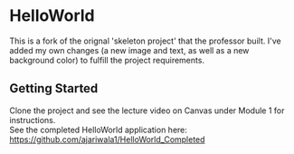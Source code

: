 # HelloWorld

This is a fork of the orignal 'skeleton project' that the professor built. I've added my own changes (a new image and text, as well as a new background color) to fulfill the project requirements.

## Getting Started

Clone the project and see the lecture video on Canvas under Module 1 for instructions. <br/>
See the completed HelloWorld application here: <br/>
https://github.com/ajariwala1/HelloWorld_Completed
